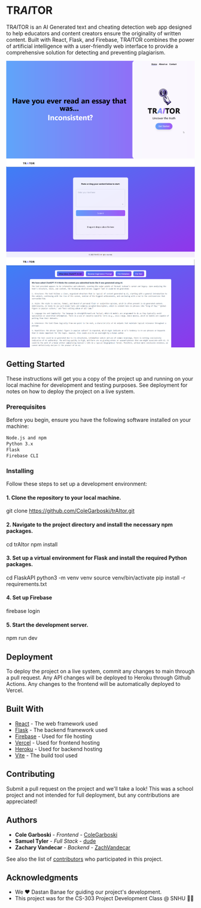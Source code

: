 # TR*AI*TOR

TR*AI*TOR is an AI Generated text and cheating detection web app designed to help educators and content creators ensure the originality of written content. Built with React, Flask, and Firebase, TR*AI*TOR combines the power of artificial intelligence with a user-friendly web interface to provide a comprehensive solution for detecting and preventing plagiarism.

![](TRAITORSplash.gif)
![Screenshot](TRAITORHome.png)
![Screenshot](TRAITORResults.png)

## Getting Started

These instructions will get you a copy of the project up and running on your local machine for development and testing purposes. See deployment for notes on how to deploy the project on a live system.

### Prerequisites

Before you begin, ensure you have the following software installed on your machine:

    Node.js and npm
    Python 3.x
    Flask
    Firebase CLI

### Installing

Follow these steps to set up a development environment:

#### 1. Clone the repository to your local machine.

git clone https://github.com/ColeGarboski/trAItor.git

#### 2. Navigate to the project directory and install the necessary npm packages.

cd trAItor
npm install

#### 3. Set up a virtual environment for Flask and install the required Python packages.

cd FlaskAPI
python3 -m venv venv
source venv/bin/activate
pip install -r requirements.txt

#### 4. Set up Firebase

firebase login

#### 5. Start the development server.

npm run dev

## Deployment

To deploy the project on a live system, commit any changes to main through a pull request. Any API changes will be deployed to Heroku through Github Actions. Any changes to the frontend will be automatically deployed to Vercel.

## Built With

* [React](https://reactjs.org/) - The web framework used
* [Flask](https://flask.palletsprojects.com/en/2.0.x/) - The backend framework used
* [Firebase](https://firebase.google.com/) - Used for file hosting
* [Vercel](https://vercel.com/) - Used for frontend hosting
* [Heroku](https://dashboard.heroku.com/) - Used for backend hosting
* [Vite](https://vitejs.dev/) - The build tool used

## Contributing

Submit a pull request on the project and we'll take a look! This was a school project and not intended for full deployment, but any contributions are appreciated!

## Authors

- **Cole Garboski** - *Frontend* - [ColeGarboski](https://github.com/ColeGarboski)
- **Samuel Tyler** - *Full Stack* - [dude](https://github.com/dude)
- **Zachary Vandecar** - *Backend* - [ZachVandecar](https://github.com/ZachVandecar)

See also the list of [contributors](https://github.com/ColeGarboski/trAItor/contributors) who participated in this project.


## Acknowledgments

- We ❤️ Dastan Banae for guiding our project's development.
- This project was for the CS-303 Project Development Class @ SNHU 💙💛
